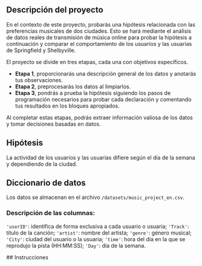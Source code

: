 ## Descripción del proyecto 

En el contexto de este proyecto, probarás una hipótesis relacionada con las preferencias musicales de dos ciudades. Esto se hará mediante el análisis de datos reales de transmisión de música online para probar la hipótesis a continuación y comparar el comportamiento de los usuarios y las usuarias de Springfield y Shelbyville. 

El proyecto se divide en tres etapas, cada una con objetivos específicos.

- **Etapa 1**, proporcionarás una descripción general de los datos y anotarás tus observaciones.     
- **Etapa 2**, preprocesarás los datos al limpiarlos. 
- **Etapa 3**, pondrás a prueba la hipótesis siguiendo los pasos de programación necesarios para probar cada declaración y comentando tus resultados en los bloques apropiados.

Al completar estas etapas, podrás extraer información valiosa de los datos y tomar decisiones basadas en datos.

## Hipótesis
La actividad de los usuarios y las usuarias difiere según el día de la semana y dependiendo de la ciudad.

## Diccionario de datos
Los datos se almacenan en el archivo `/datasets/music_project_en.csv`.

### Descripción de las columnas:

`'userID'`: identifica de forma exclusiva a cada usuario o usuaria;
`'Track'`: título de la canción;
`'artist'`: nombre del artista;
`'genre'`: género musical;
`'City'`: ciudad del usuario o la usuaria;
`'time'`: hora del día en la que se reprodujo la pista (HH:MM:SS);
`'Day'`: día de la semana.

## Instrucciones
